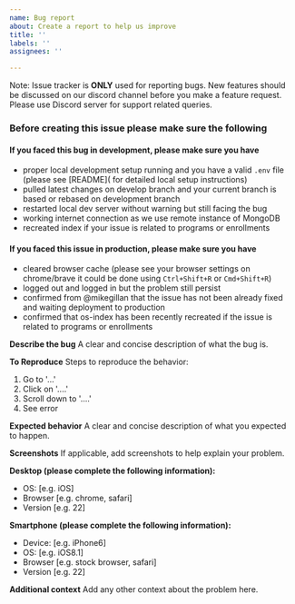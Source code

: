 ```yaml
---
name: Bug report
about: Create a report to help us improve
title: ''
labels: ''
assignees: ''

---
```


<!--- Provide a general summary of the issue in the Title above -->

Note: Issue tracker is **ONLY** used for reporting bugs. New features should be discussed on our discord channel before you make a feature request. Please use Discord server for support related queries.

### Before creating this issue please make sure the following

#### If you faced this bug in development, please make sure you have

- proper local development setup running and you have a valid `.env` file (please see [README]( for detailed local setup instructions)
- pulled latest changes on develop branch and your current branch is based or rebased on development branch
- restarted local dev server without warning but still facing the bug
- working internet connection as we use remote instance of MongoDB
- recreated index if your issue is related to programs or enrollments

#### If you faced this issue in production, please make sure you have

- cleared browser cache (please see your browser settings on chrome/brave it could be done using `Ctrl+Shift+R` or `Cmd+Shift+R`)
- logged out and logged in but the problem still persist
- confirmed from @mikegillan that the issue has not been already fixed and waiting deployment to production
- confirmed that os-index has been recently recreated if the issue is related to programs or enrollments

**Describe the bug**
A clear and concise description of what the bug is.

**To Reproduce**
Steps to reproduce the behavior:
1. Go to '...'
2. Click on '....'
3. Scroll down to '....'
4. See error

**Expected behavior**
A clear and concise description of what you expected to happen.

**Screenshots**
If applicable, add screenshots to help explain your problem.

**Desktop (please complete the following information):**
 - OS: [e.g. iOS]
 - Browser [e.g. chrome, safari]
 - Version [e.g. 22]

**Smartphone (please complete the following information):**
 - Device: [e.g. iPhone6]
 - OS: [e.g. iOS8.1]
 - Browser [e.g. stock browser, safari]
 - Version [e.g. 22]

**Additional context**
Add any other context about the problem here.

